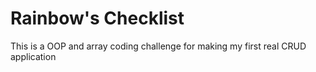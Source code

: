 # Rainbow's Checklist
This is a OOP and array coding challenge for making my first real CRUD application

